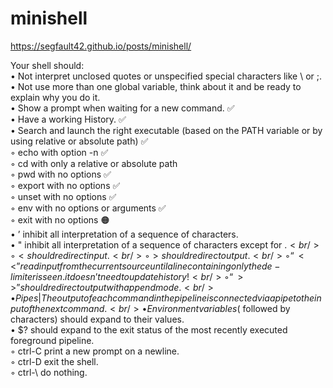 # minishell

https://segfault42.github.io/posts/minishell/

Your shell should: <br />
• Not interpret unclosed quotes or unspecified special characters like \ or ;. <br />
• Not use more than one global variable, think about it and be ready to explain why you do it. <br />
• Show a prompt when waiting for a new command. ✅ <br />
• Have a working History. ✅ <br /> 
• Search and launch the right executable (based on the PATH variable or by using relative or absolute path) ✅ <br />
◦ echo with option -n ✅ <br />
◦ cd with only a relative or absolute path  <br />
◦ pwd with no options ✅ <br />
◦ export with no options ✅ <br />
◦ unset with no options ✅ <br />
◦ env with no options or arguments ✅ <br />
◦ exit with no options 🟠 <br />
• ’ inhibit all interpretation of a sequence of characters. <br />
• " inhibit all interpretation of a sequence of characters except for $. <br />
◦ < should redirect input. <br />
◦ > should redirect output. <br />
◦ “<<” read input from the current source until a line containing only the de- limiter is seen. it doesn’t need to update history! <br />
◦ “>>” should redirect output with append mode. <br />
• Pipes | The output of each command in the pipeline is connected via a pipe to the input of the next command. <br />
• Environment variables ($ followed by characters) should expand to their values. <br />
• $? should expand to the exit status of the most recently executed foreground pipeline. <br />
◦ ctrl-C print a new prompt on a newline. <br />
◦ ctrl-D exit the shell.<br />
◦ ctrl-\ do nothing. <br />
